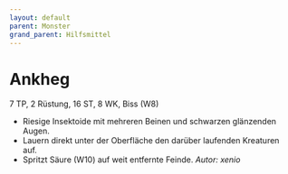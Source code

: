 ```yaml
---
layout: default
parent: Monster
grand_parent: Hilfsmittel
---
```


# Ankheg
7 TP, 2 Rüstung, 16 ST, 8 WK, Biss (W8)
- Riesige Insektoide mit mehreren Beinen und schwarzen glänzenden Augen.
- Lauern direkt unter der Oberfläche den darüber laufenden Kreaturen auf.
- Spritzt Säure (W10) auf weit entfernte Feinde.
*Autor: xenio*